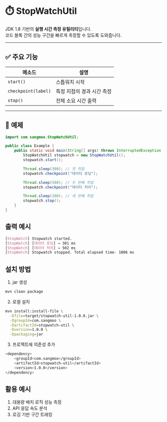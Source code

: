 # ⏱️ StopWatchUtil

JDK 1.8 기반의 **실행 시간 측정 유틸리티**입니다.  
코드 블록 간의 성능 구간을 빠르게 측정할 수 있도록 도와줍니다.

---

## ✅ 주요 기능

| 메소드        | 설명                              |
|---------------|-----------------------------------|
| `start()`     | 스톱워치 시작                     |
| `checkpoint(label)` | 특정 지점의 경과 시간 측정    |
| `stop()`      | 전체 소요 시간 출력               |

---

## 🧪 예제

```java
import com.sangmoo.StopWatchUtil;

public class Example {
    public static void main(String[] args) throws InterruptedException {
        StopWatchUtil stopwatch = new StopWatchUtil();
        stopwatch.start();

        Thread.sleep(300); // 첫 작업
        stopwatch.checkpoint("데이터 로딩");

        Thread.sleep(500); // 두 번째 작업
        stopwatch.checkpoint("데이터 처리");

        Thread.sleep(200); // 세 번째 작업
        stopwatch.stop();
    }
}
```

## 출력 예시
```css
[StopWatch] Stopwatch started.
[StopWatch] [데이터 로딩] → 301 ms
[StopWatch] [데이터 처리] → 502 ms
[StopWatch] Stopwatch stopped. Total elapsed time: 1006 ms
```

## 설치 방법
1. jar 생성
```bash
mvn clean package
```
2. 로컬 설치
```bash
mvn install:install-file \
  -Dfile=target/stopwatch-util-1.0.0.jar \
  -DgroupId=com.sangmoo \
  -DartifactId=stopwatch-util \
  -Dversion=1.0.0 \
  -Dpackaging=jar
````
3. 프로젝트에 의존성 추가
```bash
<dependency>
    <groupId>com.sangmoo</groupId>
    <artifactId>stopwatch-util</artifactId>
    <version>1.0.0</version>
</dependency>
```

## 활용 예시
1. 대용량 배치 로직 성능 측정
2. API 응답 속도 분석
3. 로깅 기반 구간 트래킹